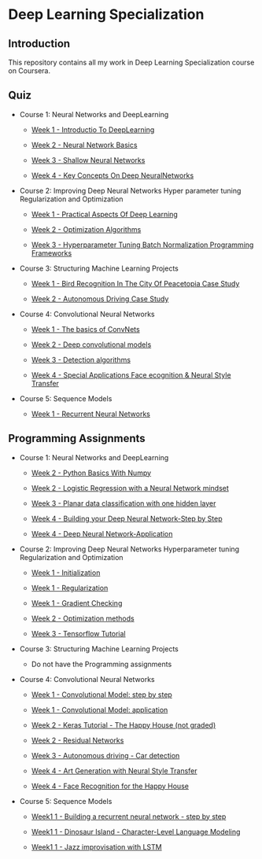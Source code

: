 # Deep Learning Specialization

## Introduction

This repository contains all my work in Deep Learning Specialization course on Coursera. 

## Quiz

+ Course 1: Neural Networks and DeepLearning

  + [Week 1 - Introductio To DeepLearning](https://github.com/machineCYC/Coursera/blob/master/01-deeplearning.ai/01-NeuralNetworksandDeepLearning/Week1/IntroductionToDeepLearning.pdf)

  + [Week 2 - Neural Network Basics](https://github.com/machineCYC/Coursera/blob/master/01-deeplearning.ai/01-NeuralNetworksandDeepLearning/Week2/NeuralNetworkBasics.pdf)

  + [Week 3 - Shallow Neural Networks](https://github.com/machineCYC/Coursera/blob/master/01-deeplearning.ai/01-NeuralNetworksandDeepLearning/Week3/ShallowNeuralNetworks.pdf)

  + [Week 4 - Key Concepts On Deep NeuralNetworks](https://github.com/machineCYC/Coursera/blob/master/01-deeplearning.ai/01-NeuralNetworksandDeepLearning/Week4/KeyConceptsOnDeepNeuralNetworks.pdf)

+ Course 2: Improving Deep Neural Networks Hyper parameter tuning Regularization and Optimization

  + [Week 1 - Practical Aspects Of Deep Learning](https://github.com/machineCYC/Coursera/blob/master/01-deeplearning.ai/02-ImprovingDeepNeuralNetworksHyperparametertuningRegularizationandOptimization/Week1/PracticalAspectsOfDeepLearning.pdf)

  + [Week 2 - Optimization Algorithms](https://github.com/machineCYC/Coursera/blob/master/01-deeplearning.ai/02-ImprovingDeepNeuralNetworksHyperparametertuningRegularizationandOptimization/Week2/OptimizationAlgorithms.pdf)

  + [Week 3 - Hyperparameter Tuning Batch Normalization Programming Frameworks](https://github.com/machineCYC/Coursera/blob/master/01-deeplearning.ai/02-ImprovingDeepNeuralNetworksHyperparametertuningRegularizationandOptimization/Week3/HyperparameterTuningBatchNormalizationProgrammingFrameworks.pdf)

+ Course 3: Structuring Machine Learning Projects
 
  + [Week 1 - Bird Recognition In The City Of Peacetopia Case Study](https://github.com/machineCYC/Coursera/blob/master/01-deeplearning.ai/03-StructuringMachineLearningProjects/Week1/BirdRecognitionInTheCityOfPeacetopiaCaseStudy.pdf)

  + [Week 2 - Autonomous Driving Case Study](https://github.com/machineCYC/Coursera/blob/master/01-deeplearning.ai/03-StructuringMachineLearningProjects/Week2/AutonomousDrivingCaseStudy.pdf)

+ Course 4: Convolutional Neural Networks

  + [Week 1 - The basics of ConvNets](https://github.com/machineCYC/Coursera/blob/master/01-deeplearning.ai/04-ConvolutionalNeuralNetworks/Week1/TheBasicsOfConvNets.pdf)

  + [Week 2 - Deep convolutional models](https://github.com/machineCYC/Coursera/blob/master/01-deeplearning.ai/04-ConvolutionalNeuralNetworks/Week2/DeepConvolutionalModels.pdf)

  + [Week 3 - Detection algorithms](https://github.com/machineCYC/Coursera/blob/master/01-deeplearning.ai/04-ConvolutionalNeuralNetworks/Week3/DetectionAlgorithms.pdf)

  + [Week 4 - Special Applications Face ecognition & Neural Style Transfer](https://github.com/machineCYC/Coursera/blob/master/01-deeplearning.ai/04-ConvolutionalNeuralNetworks/Week4/SpecialApplicationsFaceRecognition%26NeuralStyleTransfer.pdf)

+ Course 5: Sequence Models
  + [Week 1 - Recurrent Neural Networks](https://github.com/machineCYC/Coursera/blob/master/01-deeplearning.ai/05-SequenceModels/Week1/RecurrentNeuralNetworks.pdf)


## Programming Assignments

+ Course 1: Neural Networks and DeepLearning

  + [Week 2 - Python Basics With Numpy](https://github.com/machineCYC/Coursera/blob/master/01-deeplearning.ai/01-NeuralNetworksandDeepLearning/Week2/01-Python%20Basics%20With%20Numpy.ipynb)

  + [Week 2 - Logistic Regression with a Neural Network mindset](https://github.com/machineCYC/Coursera/blob/master/01-deeplearning.ai/01-NeuralNetworksandDeepLearning/Week2/02-Logistic%20Regression%20with%20a%20Neural%20Network%20mindset.ipynb)

  + [Week 3 - Planar data classification with one hidden layer](https://github.com/machineCYC/Coursera/blob/master/01-deeplearning.ai/01-NeuralNetworksandDeepLearning/Week3/01-Planar%20data%20classification%20with%20one%20hidden%20layer.ipynb)

  + [Week 4 - Building your Deep Neural Network-Step by Step](https://github.com/machineCYC/Coursera/blob/master/01-deeplearning.ai/01-NeuralNetworksandDeepLearning/Week4/01-Building%20your%20Deep%20Neural%20Network-Step%20by%20Step.ipynb)

  + [Week 4 - Deep Neural Network-Application](https://github.com/machineCYC/Coursera/blob/master/01-deeplearning.ai/01-NeuralNetworksandDeepLearning/Week4/02-Deep%20Neural%20Network-Application.ipynb)


+ Course 2: Improving Deep Neural Networks Hyperparameter tuning Regularization and Optimization

  + [Week 1 - Initialization](https://github.com/machineCYC/Coursera/blob/master/01-deeplearning.ai/02-ImprovingDeepNeuralNetworksHyperparametertuningRegularizationandOptimization/Week1/01-Initialization.ipynb)

  + [Week 1 - Regularization](https://github.com/machineCYC/Coursera/blob/master/01-deeplearning.ai/02-ImprovingDeepNeuralNetworksHyperparametertuningRegularizationandOptimization/Week1/02-Regularization.ipynb)

  + [Week 1 - Gradient Checking](https://github.com/machineCYC/Coursera/blob/master/01-deeplearning.ai/02-ImprovingDeepNeuralNetworksHyperparametertuningRegularizationandOptimization/Week1/03-Gradient%20Checking.ipynb)

  + [Week 2 - Optimization methods](https://github.com/machineCYC/Coursera/blob/master/01-deeplearning.ai/02-ImprovingDeepNeuralNetworksHyperparametertuningRegularizationandOptimization/Week2/01-Optimization%20methods.ipynb)

  + [Week 3 - Tensorflow Tutorial](https://github.com/machineCYC/Coursera/blob/master/01-deeplearning.ai/02-ImprovingDeepNeuralNetworksHyperparametertuningRegularizationandOptimization/Week3/01-Tensorflow%20Tutorial.ipynb)

+ Course 3: Structuring Machine Learning Projects

  + Do not have the Programming assignments

+ Course 4: Convolutional Neural Networks
  
  + [Week 1 - Convolutional Model: step by step](https://github.com/machineCYC/Coursera/blob/master/01-deeplearning.ai/04-ConvolutionalNeuralNetworks/Week1/01-Convolution%20model%20Step%20by%20Step.ipynb)

  + [Week 1 - Convolutional Model: application](https://github.com/machineCYC/Coursera/blob/master/01-deeplearning.ai/04-ConvolutionalNeuralNetworks/Week1/02-Convolution%20model%20Application.ipynb)

  + [Week 2 - Keras Tutorial - The Happy House (not graded)](https://github.com/machineCYC/Coursera/blob/master/01-deeplearning.ai/04-ConvolutionalNeuralNetworks/Week2/01-Keras%20Tutorial%20Happy%20House.ipynb)

  + [Week 2 - Residual Networks](https://github.com/machineCYC/Coursera/blob/master/01-deeplearning.ai/04-ConvolutionalNeuralNetworks/Week2/02-Residual%20Networks.ipynb)

  + [Week 3 - Autonomous driving - Car detection](https://github.com/machineCYC/Coursera/blob/master/01-deeplearning.ai/04-ConvolutionalNeuralNetworks/Week3/01-Autonomous%20driving%20application%20Car%20detection.ipynb)

  + [Week 4 - Art Generation with Neural Style Transfer](https://github.com/machineCYC/Coursera/blob/master/01-deeplearning.ai/04-ConvolutionalNeuralNetworks/Week4/01-Art%20Generation%20with%20Neural%20Style%20Transfer.ipynb)

  + [Week 4 - Face Recognition for the Happy House](https://github.com/machineCYC/Coursera/blob/master/01-deeplearning.ai/04-ConvolutionalNeuralNetworks/Week4/02-Face%20Recognition%20for%20the%20Happy%20House.ipynb)

+ Course 5: Sequence Models
  + [Week1 1 - Building a recurrent neural network - step by step](https://github.com/machineCYC/Coursera/blob/master/01-deeplearning.ai/05-SequenceModels/Week1/01-Building%20a%20Recurrent%20Neural%20Network%20Step%20by%20Step.ipynb)

  + [Week1 1 - Dinosaur Island - Character-Level Language Modeling](https://hub.coursera-notebooks.org/user/somdgnbnzhshnwicemdkfl/notebooks/Week%201/Dinosaur%20Island%20--%20Character-level%20language%20model/Dinosaurus%20Island%20--%20Character%20level%20language%20model%20final%20-%20v3.ipynb#)

  + [Week1 1 - Jazz improvisation with LSTM](https://github.com/machineCYC/Coursera/blob/master/01-deeplearning.ai/05-SequenceModels/Week1/03-Improvise%20Jazz%20Solo%20with%20an%20LSTM%20Network.ipynb)